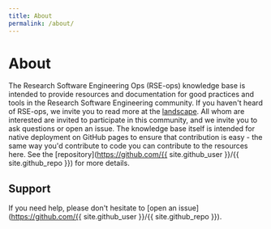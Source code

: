 ```yaml
---
title: About
permalink: /about/
---
```


# About

The Research Software Engineering Ops (RSE-ops) knowledge base is intended to provide resources and documentation
for good practices and tools in the Research Software Engineering community. If you haven't heard of RSE-ops, we invite
you to read more at the [landscape](https://rse-ops.github.io/landscape/). All whom are interested are invited
to participate in this community, and we invite you to ask questions or open an issue.
The knowledge base itself is intended for native deployment on GitHub pages to ensure that contribution is easy - the
same way you'd contribute to code you can contribute to the resources here. See the [repository](https://github.com/{{ site.github_user }}/{{ site.github_repo }}) for more details.

## Support

If you need help, please don't hesitate to [open an issue](https://github.com/{{ site.github_user }}/{{ site.github_repo }}).

